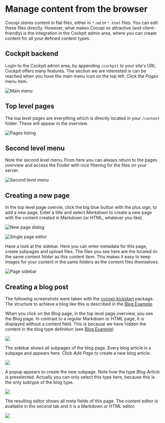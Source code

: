 Manage content from the browser
===

Cocopi stores content in flat files, either in `*.md` or `*.html` files. You can edit these files directly. However, what makes Cocopi so attractive (and client-friendly) is the integration in the Cockpit admin area, where you can create content for all your defined content types.

## Cockpit backend

Login to the Cockpit admin area, by appending `/cockpit` to your site's URL. Cockpit offers many features. The section we are interested is can be reached when you hove the main menu icon on the top left. Click the *Pages* menu item.

![Main menu](images/interface-1-dropdown.png)

## Top level pages

The top level pages are everything which is directly located in your `/content` folder. These will appear in the overview.

![Pages listing](images/interface-3-pages.png)

## Second level menu

Note the second level menu. From here you can always return to the pages overview and access the Finder with nice filtering for the files on your server.

![Second level menu](images/interface-2-second-dropdown.png)

## Creating a new page

In the top level page overvie, click the big blue button with the plus sign, to add a new page. Enter a title and select *Markdown* to create a new page with the content created in Markdown (or HTML, whatever you like).

![New page dialog](images/interface-5-new-page.png)

![Single page editor](images/interface-4-page.png)

Have a look at the sidebar. Here you can enter metadata for this page, create subpages and upload files. The files you see here are the located iin the same content folder as this content item. This makes it easy to keep images for your content in the same folders as the content files themselves.

![Page sidebar](images/interface-6-sidebar.png)

## Creating a blog post

The following screenshots were taken with the [cocopi-kickstart](https://github.com/COCOPi/cocopi-kickstart) package. The structure to achieve a blog like this is described in the [Blog Example](blog.md).

When you click on the *Blog* page, in the top level page overview, you see the Blog page. In contrast to a regular Markdown or HTML page, it is displayed without a content field. This is because we have hidden the content in the blog type definition (see [Blog Example](blog.md))

![](images/example-blog-1.png)

The sidebar shows all subpages of the blog page. Every blog article is a subpage and appears here. Click *Add Page* to create a new blog article.

![](images/example-blog-2.png)

A popup appears to create the new subpage. Note how the type *Blog Article* is preselected. Actually you can only select this type here, because this is the only subtype of the blog type.

![](images/example-blog-3.png)

The resulting editor shows all meta fields of this page. The content editor is available in the second tab and it is a Markdown or HTML editor.

![](images/example-blog-4.png)
